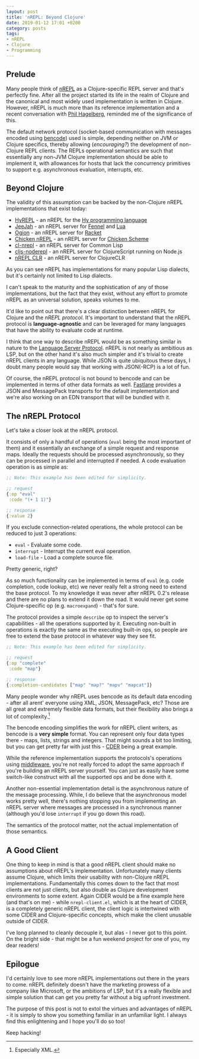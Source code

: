 ```yaml
---
layout: post
title: 'nREPL: Beyond Clojure'
date: 2019-01-12 17:01 +0200
category: posts
tags:
- nREPL
- Clojure
- Programming
---
```


## Prelude

Many people think of [nREPL](https://nrepl.org) as a Clojure-specific
REPL server and that's perfectly fine.  After all the project started
its life in the realm of Clojure and the canonical and most widely
used implementation is written in Clojure. However, nREPL is much more
than its reference implementation and a recent conversation with [Phil
Hagelberg](https://github.com/technomancy), reminded me of the
significance of this.

The default network protocol (socket-based communication with messages
encoded using [bencode](https://en.wikipedia.org/wiki/Bencode)) used
is simple, depending neither on JVM or Clojure specifics, thereby
allowing (*encouraging?*) the development of non-Clojure REPL clients.
The REPLs operational semantics are such that essentially any non-JVM
Clojure implementation should be able to implement it, with allowances
for hosts that lack the concurrency primitives to support
e.g. asynchronous evaluation, interrupts, etc.

<!--more-->

## Beyond Clojure

The validity of this assumption can be backed by the non-Clojure nREPL implementations that exist today:

* [HyREPL](https://github.com/Foxboron/HyREPL) - an nREPL for the [Hy programming language](http://hylang.org/)
* [JeeJah](https://gitlab.com/technomancy/jeejah) - an nREPL server for [Fennel](https://fennel-lang.org/) and [Lua](https://www.lua.org/)
* [Ogion](https://gitlab.com/technomancy/ogion) - an nREPL server for [Racket](https://racket-lang.org/)
* [Chicken nREPL](http://wiki.call-cc.org/eggref/5/nrepl) - an nREPL server for [Chicken Scheme](https://call-cc.org/)
* [cl-nrepl](https://github.com/sjl/cl-nrepl) - an nREPL server for Common Lisp
* [cljs-noderepl](https://github.com/bodil/cljs-noderepl) - an nREPL server for ClojureScript running on Node.js
* [nREPL CLR](https://github.com/clojure/clr.tools.nrepl) - an nREPL server for ClojureCLR

As you can see nREPL has implementations for many popular Lisp
dialects, but it's certainly not limited to Lisp dialects.

I can't speak to the maturity and the sophistication of any of those
implementations, but the fact that they exist, without any effort to
promote nREPL as an universal solution, speaks volumes to me.

It'd like to point out that there's a clear distinction between nREPL for Clojure and the *nREPL protocol*.
It's important to understand that the nREPL protocol is **language-agnostic** and can be
leveraged for many languages that have the ability to evaluate code
at runtime.

I think that one way to describe nREPL would be as something similar
in nature to the [Language Server
Protocol](https://langserver.org/). nREPL is not nearly as ambitious
as LSP, but on the other hand it's also much simpler and it's trivial
to create nREPL clients in any language. While JSON is quite
ubiquitous these days, I doubt many people would say that working with
JSON(-RCP) is a lot of fun.

Of course, the nREPL protocol is not bound to bencode and can be implemented in terms
of other data formats as well. [Fastlane](https://github.com/nrepl/fastlane) provides
a JSON and MessagePack transports for the default implementation and we're also working
on an EDN transport that will be bundled with it.

## The nREPL Protocol

Let's take a closer look at the nREPL protocol.

It consists of only a handful of operations (`eval` being the most
important of them) and it essentially an exchange of a simple request
and response maps. Ideally the requests should be processed
asynchronously, so they can be processed in parallel and interrupted
if needed. A code evaluation operation is as simple as:

``` clojure
;; Note: This example has been edited for simplicity.

;; request
{:op "eval"
 :code "(+ 1 1)"}

;; response
{:value 2}
```

If you exclude connection-related operations, the whole protocol can be reduced to just 3 operations:

* `eval` - Evaluate some code.
* `interrupt` - Interrupt the current eval operation.
* `load-file` - Load a complete source file.

Pretty generic, right?

As so much functionality can be implemented in terms of `eval`
(e.g. code completion, code lookup, etc) we never really felt a strong
need to extend the base protocol. To my knowledge it was never after
nREPL 0.2's release and there are no plans to extend it down the
road. It would never get some Clojure-specific op
(e.g. `macroexpand`) - that's for sure.

The protocol provides a simple `describe` op to inspect the server's
capabilities - all the operations supported by it.  Executing
non-built in operations is exactly the same as the executing built-in
ops, so people are free to extend the base protocol in whatever way
they see fit.

``` clojure
;; Note: This example has been edited for simplicity.

;; request
{:op "complete"
 :code "map"}

;; response
{:completion-candidates ["map" "map?" "mapv" "mapcat"]}
```

Many people wonder why nREPL uses bencode as its default data encoding - after
all arent' everyone using XML, JSON, MessagePack, etc? Those are all
great and extremely flexible data formats, but their flexibility
also brings a lot of complexity.[^1]

The bencode encoding simplifies the work for nREPL client writers,
as bencode is a **very simple** format. You can represent only four data
types there - maps, lists, strings and integers. That might sounds a
bit too limiting, but you can get pretty far with just this -
[CDER](http://www.cider.mx/) being a great example.

While the reference implementation supports the protocols's operations
using [middleware](https://nrepl.org/nrepl/design/middleware.html),
you're not really forced to adopt the same approach if you're building
an nREPL server yourself. You can just as easily have some switch-like
construct with all the supported ops and be done with it.

Another non-essential implementation detail is the asynchronous nature of the
message processing. While, I do believe that the asynchronous model works
pretty well, there's nothing stopping you from implementing an nREPL
server where messages are processed in a synchronous manner (although you'd
lose `interrupt` if you go down this road).

The semantics of the protocol matter, not the actual implementation of those semantics.

## A Good Client

One thing to keep in mind is that a good nREPL client should make no
assumptions about nREPL's implementation.  Unfortunately many clients
assume Clojure, which limits their usability with non-Clojure
nREPL implementations. Fundamentally this comes down to the fact that most
clients are not just clients, but also double as Clojure development
environments to some extent. Again CIDER would be a fine example here
(and that's on me) - while `nrepl-client.el`, which is at the heart of
CIDER, is a completely generic nREPL client, the client logic is
intertwined with some CIDER and Clojure-specific concepts, which make
the client unusable outside of CIDER.

I've long planned to cleanly decouple it, but alas - I never got to
this point.  On the bright side - that might be a fun weekend project
for one of you, my dear readers!

## Epilogue

I'd certainly love to see more nREPL implementations out there in the
years to come. nREPL definitely doesn't have the marketing prowess of a
company like Microsoft, or the ambitions of LSP, but it's a really
flexible and simple solution that can get you pretty far without a big
upfront investment.

The purpose of this post is not to extol the virtues and
advantages of nREPL - it is simply to show you something familiar in an
unfamiliar light. I always find this enlightening and I hope
you'll do so too!

Keep hacking!

[^1]: Especially XML.
